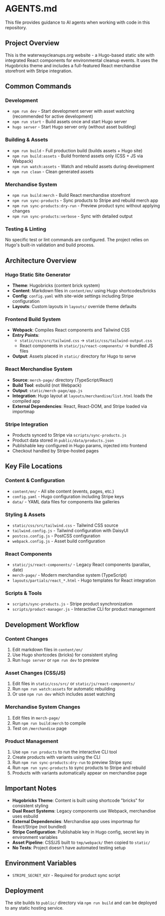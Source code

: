 # AGENTS.md

This file provides guidance to AI agents when working with code in this repository.

## Project Overview

This is the waterwaycleanups.org website - a Hugo-based static site with integrated React components for environmental cleanup events. It uses the Hugobricks theme and includes a full-featured React merchandise storefront with Stripe integration.

## Common Commands

### Development
- `npm run dev` - Start development server with asset watching (recommended for active development)
- `npm run start` - Build assets once and start Hugo server
- `hugo server` - Start Hugo server only (without asset building)

### Building & Assets
- `npm run build` - Full production build (builds assets + Hugo site)
- `npm run build:assets` - Build frontend assets only (CSS + JS via Webpack)
- `npm run watch:assets` - Watch and rebuild assets during development
- `npm run clean` - Clean generated assets

### Merchandise System
- `npm run build:merch` - Build React merchandise storefront
- `npm run sync-products` - Sync products to Stripe and rebuild merch app
- `npm run sync-products:dry-run` - Preview product sync without applying changes
- `npm run sync-products:verbose` - Sync with detailed output

### Testing & Linting
No specific test or lint commands are configured. The project relies on Hugo's built-in validation and build process.

## Architecture Overview

### Hugo Static Site Generator
- **Theme**: Hugobricks (content brick system)
- **Content**: Markdown files in `content/en/` using Hugo shortcodes/bricks
- **Config**: `config.yaml` with site-wide settings including Stripe configuration
- **Layouts**: Custom layouts in `layouts/` override theme defaults

### Frontend Build System
- **Webpack**: Compiles React components and Tailwind CSS
- **Entry Points**:
  - `static/css/src/tailwind.css` → `static/css/tailwind-output.css`
  - React components in `static/js/react-components/` → bundled JS files
- **Output**: Assets placed in `static/` directory for Hugo to serve

### React Merchandise System
- **Source**: `merch-page/` directory (TypeScript/React)
- **Build Tool**: esbuild (not Webpack)
- **Output**: `static/merch-page/app.js`
- **Integration**: Hugo layout at `layouts/merchandise/list.html` loads the compiled app
- **External Dependencies**: React, React-DOM, and Stripe loaded via importmap

### Stripe Integration
- Products synced to Stripe via `scripts/sync-products.js`
- Product data stored in `public/data/products.json`
- Publishable key configured in Hugo params, injected into frontend
- Checkout handled by Stripe-hosted pages

## Key File Locations

### Content & Configuration
- `content/en/` - All site content (events, pages, etc.)
- `config.yaml` - Hugo configuration including Stripe keys
- `data/` - YAML data files for components like galleries

### Styling & Assets
- `static/css/src/tailwind.css` - Tailwind CSS source
- `tailwind.config.js` - Tailwind configuration with DaisyUI
- `postcss.config.js` - PostCSS configuration
- `webpack.config.js` - Asset build configuration

### React Components
- `static/js/react-components/` - Legacy React components (parallax, date)
- `merch-page/` - Modern merchandise system (TypeScript)
- `layouts/partials/react_*.html` - Hugo templates for React integration

### Scripts & Tools
- `scripts/sync-products.js` - Stripe product synchronization
- `scripts/product-manager.js` - Interactive CLI for product management

## Development Workflow

### Content Changes
1. Edit markdown files in `content/en/`
2. Use Hugo shortcodes (bricks) for consistent styling
3. Run `hugo server` or `npm run dev` to preview

### Asset Changes (CSS/JS)
1. Edit files in `static/css/src/` or `static/js/react-components/`
2. Run `npm run watch:assets` for automatic rebuilding
3. Or use `npm run dev` which includes asset watching

### Merchandise System Changes
1. Edit files in `merch-page/`
2. Run `npm run build:merch` to compile
3. Test on `/merchandise` page

### Product Management
1. Use `npm run products` to run the interactive CLI tool
2. Create products with variants using the CLI
3. Run `npm run sync-products:dry-run` to preview Stripe sync
4. Run `npm run sync-products` to sync products to Stripe and rebuild
5. Products with variants automatically appear on merchandise page

## Important Notes

- **Hugobricks Theme**: Content is built using shortcode "bricks" for consistent styling
- **Dual React Systems**: Legacy components use Webpack, merchandise uses esbuild
- **External Dependencies**: Merchandise app uses importmap for React/Stripe (not bundled)
- **Stripe Configuration**: Publishable key in Hugo config, secret key in environment variables
- **Asset Pipeline**: CSS/JS built to `tmp/webpack/` then copied to `static/`
- **No Tests**: Project doesn't have automated testing setup

## Environment Variables
- `STRIPE_SECRET_KEY` - Required for product sync script

## Deployment
The site builds to `public/` directory via `npm run build` and can be deployed to any static hosting service.
